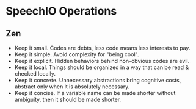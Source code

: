 # SpeechIO Operations

## Zen
* Keep it small. Codes are debts, less code means less interests to pay.
* Keep it simple. Avoid complexity for "being cool".
* Keep it explicit. Hidden behaviors behind non-obvious codes are evil.
* Keep it local. Things should be organized in a way that can be read & checked locally.
* Keep it concrete. Unnecessary abstractions bring cognitive costs, abstract only when it is absolutely necessary.
* Keep it concise. If a variable name can be made shorter without ambiguity, then it should be made shorter.

